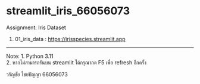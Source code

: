 # streamlit_iris_66056073
Assignment: Iris Dataset

1. 01_iris_data : https://irisspecies.streamlit.app

---
Note:   1. Python 3.11  
      2. หากไม่สามารถรันบน streamlit ได้กรุณากด F5 เพื่อ refresh อีกครั้ง

วรัญชัย ไชยปัญญา 66056073
